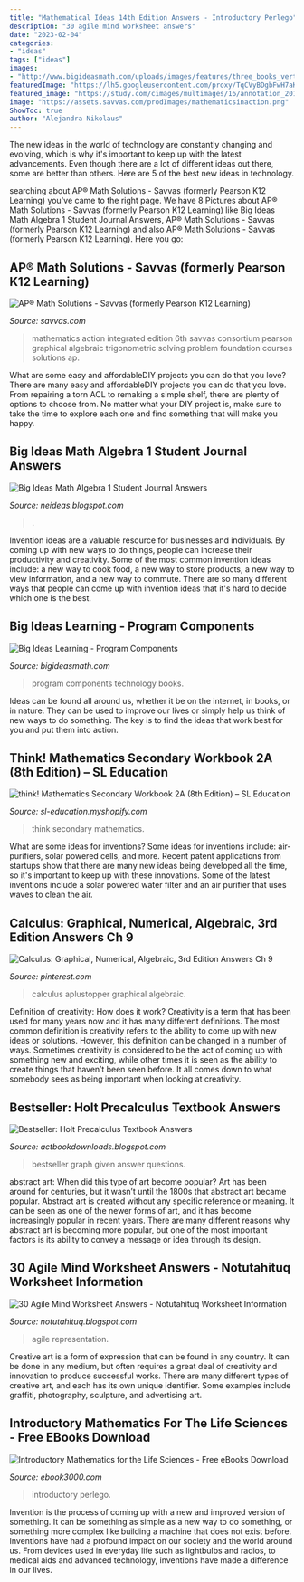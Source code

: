 ```yaml
---
title: "Mathematical Ideas 14th Edition Answers - Introductory Perlego"
description: "30 agile mind worksheet answers"
date: "2023-02-04"
categories:
- "ideas"
tags: ["ideas"]
images:
- "http://www.bigideasmath.com/uploads/images/features/three_books_vertical_green_cc_2014.png"
featuredImage: "https://lh5.googleusercontent.com/proxy/TqCVyBDgbFwH7aKtE8OSNpfLbaMAE07hA0Ic0M7L76KsLvqgYSkcavRPnGQqqIpVEzKevwdtQbb3MgZpUKUokihGRiqYp4qyiXAfTQqPHcFqW0NgLFgP98NKTBAE5Kyz3JO6VN1uSRckVcT478xQUpqWfik6OLOjFmw=s0-d"
featured_image: "https://study.com/cimages/multimages/16/annotation_2019-07-31_213859-4493801548545774564510.png"
image: "https://assets.savvas.com/prodImages/mathematicsinaction.png"
ShowToc: true
author: "Alejandra Nikolaus"
---
```



The new ideas in the world of technology are constantly changing and evolving, which is why it's important to keep up with the latest advancements. Even though there are a lot of different ideas out there, some are better than others. Here are 5 of the best new ideas in technology.

	

		
searching about AP® Math Solutions - Savvas (formerly Pearson K12 Learning) you've came to the right page. We have 8 Pictures about AP® Math Solutions - Savvas (formerly Pearson K12 Learning) like Big Ideas Math Algebra 1 Student Journal Answers, AP® Math Solutions - Savvas (formerly Pearson K12 Learning) and also AP® Math Solutions - Savvas (formerly Pearson K12 Learning). Here you go:
		
    
## AP® Math Solutions - Savvas (formerly Pearson K12 Learning)

<img loading=lazy src="https://assets.savvas.com/prodImages/mathematicsinaction.png" onerror="this.onerror=null;this.src='https://tse4.mm.bing.net/th?id=OIP.JC0s255e48ALyA5Vvf6bmgAAAA&amp;pid=15.1';" alt="AP® Math Solutions - Savvas (formerly Pearson K12 Learning)">

_Source: savvas.com_

>mathematics action integrated edition 6th savvas consortium pearson graphical algebraic trigonometric solving problem foundation courses solutions ap. 

	

What are some easy and affordableDIY projects you can do that you love?
There are many easy and affordableDIY projects you can do that you love. From repairing a torn ACL to remaking a simple shelf, there are plenty of options to choose from. No matter what your DIY project is, make sure to take the time to explore each one and find something that will make you happy.

    
## Big Ideas Math Algebra 1 Student Journal Answers

<img loading=lazy src="https://lh5.googleusercontent.com/proxy/TqCVyBDgbFwH7aKtE8OSNpfLbaMAE07hA0Ic0M7L76KsLvqgYSkcavRPnGQqqIpVEzKevwdtQbb3MgZpUKUokihGRiqYp4qyiXAfTQqPHcFqW0NgLFgP98NKTBAE5Kyz3JO6VN1uSRckVcT478xQUpqWfik6OLOjFmw=s0-d" onerror="this.onerror=null;this.src='https://tse2.mm.bing.net/th?id=OIP.u2YZ3nJenJnzeACs7ZDpugHaFj&amp;pid=15.1';" alt="Big Ideas Math Algebra 1 Student Journal Answers">

_Source: neideas.blogspot.com_

>. 

	

Invention ideas are a valuable resource for businesses and individuals. By coming up with new ways to do things, people can increase their productivity and creativity. Some of the most common invention ideas include: a new way to cook food, a new way to store products, a new way to view information, and a new way to commute. There are so many different ways that people can come up with invention ideas that it's hard to decide which one is the best.

    
## Big Ideas Learning - Program Components

<img loading=lazy src="http://www.bigideasmath.com/uploads/images/features/three_books_vertical_green_cc_2014.png" onerror="this.onerror=null;this.src='https://tse2.mm.bing.net/th?id=OIP.pf5UrQJYIlg6g2YXjPYeCwHaLU&amp;pid=15.1';" alt="Big Ideas Learning - Program Components">

_Source: bigideasmath.com_

>program components technology books. 

	

Ideas can be found all around us, whether it be on the internet, in books, or in nature. They can be used to improve our lives or simply help us think of new ways to do something. The key is to find the ideas that work best for you and put them into action.

    
## Think! Mathematics Secondary Workbook 2A (8th Edition) – SL Education

<img loading=lazy src="http://cdn.shopify.com/s/files/1/0051/8973/0371/products/think_MathematicsSec2ExpWB2A_1200x1200.png?v=1602571316" onerror="this.onerror=null;this.src='https://tse3.mm.bing.net/th?id=OIP.OXbJEuPQuiNojiqbUiEBpwHaHa&amp;pid=15.1';" alt="think! Mathematics Secondary Workbook 2A (8th Edition) – SL Education">

_Source: sl-education.myshopify.com_

>think secondary mathematics. 

	

What are some ideas for inventions?
Some ideas for inventions include: air-purifiers, solar powered cells, and more. Recent patent applications from startups show that there are many new ideas being developed all the time, so it's important to keep up with these innovations. Some of the latest inventions include a solar powered water filter and an air purifier that uses waves to clean the air.

    
## Calculus: Graphical, Numerical, Algebraic, 3rd Edition Answers Ch 9

<img loading=lazy src="https://i.pinimg.com/originals/91/1d/75/911d7506337bc2a5337f7f5f89cfc046.png" onerror="this.onerror=null;this.src='https://tse2.mm.bing.net/th?id=OIP.PxrCcWAqLLOqnbPLAHjznQHaHy&amp;pid=15.1';" alt="Calculus: Graphical, Numerical, Algebraic, 3rd Edition Answers Ch 9">

_Source: pinterest.com_

>calculus aplustopper graphical algebraic. 

	

Definition of creativity: How does it work?
Creativity is a term that has been used for many years now and it has many different definitions. The most common definition is creativity refers to the ability to come up with new ideas or solutions. However, this definition can be changed in a number of ways. Sometimes creativity is considered to be the act of coming up with something new and exciting, while other times it is seen as the ability to create things that haven’t been seen before. It all comes down to what somebody sees as being important when looking at creativity.

    
## Bestseller: Holt Precalculus Textbook Answers

<img loading=lazy src="https://study.com/cimages/multimages/16/annotation_2019-07-31_213859-4493801548545774564510.png" onerror="this.onerror=null;this.src='https://tse1.mm.bing.net/th?id=OIP.dUbVO1v23t0pHaM11smBKgAAAA&amp;pid=15.1';" alt="Bestseller: Holt Precalculus Textbook Answers">

_Source: actbookdownloads.blogspot.com_

>bestseller graph given answer questions. 

	

abstract art: When did this type of art become popular?
Art has been around for centuries, but it wasn’t until the 1800s that abstract art became popular. Abstract art is created without any specific reference or meaning. It can be seen as one of the newer forms of art, and it has become increasingly popular in recent years. There are many different reasons why abstract art is becoming more popular, but one of the most important factors is its ability to convey a message or idea through its design.

    
## 30 Agile Mind Worksheet Answers - Notutahituq Worksheet Information

<img loading=lazy src="https://www.coursehero.com/thumb/e8/4a/e84a83c507f2a45a23339f23fe451bb8e686a648_180.jpg" onerror="this.onerror=null;this.src='https://tse1.mm.bing.net/th?id=OIP.U5zkVT_YvLOxEK26ZqkangAAAA&amp;pid=15.1';" alt="30 Agile Mind Worksheet Answers - Notutahituq Worksheet Information">

_Source: notutahituq.blogspot.com_

>agile representation. 

	

Creative art is a form of expression that can be found in any country. It can be done in any medium, but often requires a great deal of creativity and innovation to produce successful works. There are many different types of creative art, and each has its own unique identifier. Some examples include graffiti, photography, sculpture, and advertising art.

    
## Introductory Mathematics For The Life Sciences - Free EBooks Download

<img loading=lazy src="http://ebook3000.com/upimg/allimg/151214/0419430.jpg" onerror="this.onerror=null;this.src='https://tse3.mm.bing.net/th?id=OIP.4-V13V2Xy7z64MYj4ZnFZgAAAA&amp;pid=15.1';" alt="Introductory Mathematics for the Life Sciences - Free eBooks Download">

_Source: ebook3000.com_

>introductory perlego. 

	

Invention is the process of coming up with a new and improved version of something. It can be something as simple as a new way to do something, or something more complex like building a machine that does not exist before. Inventions have had a profound impact on our society and the world around us. From devices used in everyday life such as lightbulbs and radios, to medical aids and advanced technology, inventions have made a difference in our lives.

